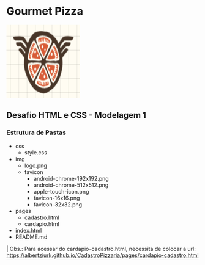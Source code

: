 # Gourmet Pizza
![Logo do Projeto](img/favicon/android-chrome-192x192.png)

## Desafio HTML e CSS - Modelagem 1
### Estrutura de Pastas
- css
    - style.css
- img
     - logo.png
     - favicon
       - android-chrome-192x192.png
       - android-chrome-512x512.png
       - apple-touch-icon.png
       - favicon-16x16.png
       - favicon-32x32.png
- pages
     - cadastro.html
     - cardapio.html
- index.html
- README.md

| Obs.: Para acessar do cardapio-cadastro.html, necessita de colocar a url: https://albertziurk.github.io/CadastroPizzaria/pages/cardapio-cadastro.html 